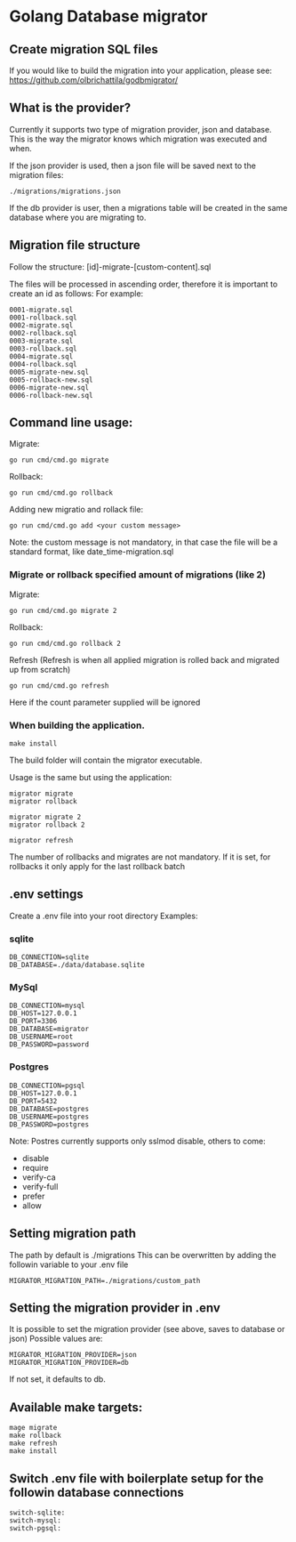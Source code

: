# Golang Database migrator

## Create migration SQL files

If you would like to build the migration into your application, please see:
https://github.com/olbrichattila/godbmigrator/


## What is the provider?
Currently it supports two type of migration provider, json and database.
This is the way the migrator knows which migration was executed and when.

If the json provider is used, then a json file will be saved next to the migration files:
```
./migrations/migrations.json
```

If the db provider is user, then a migrations table will be created in the same database where you are migrating to.

## Migration file structure
Follow the structure:
[id]-migrate-[custom-content].sql

The files will be processed in ascending order, therefore it is important to create an id as follows:
For example:
```
0001-migrate.sql
0001-rollback.sql
0002-migrate.sql
0002-rollback.sql
0003-migrate.sql
0003-rollback.sql
0004-migrate.sql
0004-rollback.sql
0005-migrate-new.sql
0005-rollback-new.sql
0006-migrate-new.sql
0006-rollback-new.sql
```

## Command line usage:
Migrate:
```
go run cmd/cmd.go migrate
```

Rollback:
```
go run cmd/cmd.go rollback
```

Adding new migratio and rollack file:
```
go run cmd/cmd.go add <your custom message>
```
Note: the custom message is not mandatory, in that case the file will be a standard format, like date_time-migration.sql

### Migrate or rollback specified amount of migrations (like 2)
Migrate:
```
go run cmd/cmd.go migrate 2
```

Rollback:
```
go run cmd/cmd.go rollback 2
```
Refresh
(Refresh is when all applied migration is rolled back and migrated up from scratch)
```
go run cmd/cmd.go refresh
```
Here if the count parameter supplied will be ignored


### When building the application.
```
make install
```
The build folder will contain the migrator executable.

Usage is the same but using the application:

```
migrator migrate
migrator rollback

migrator migrate 2
migrator rollback 2

migrator refresh
```

The number of rollbacks and migrates are not mandatory.
If it is set, for rollbacks it only apply for the last rollback batch

## .env settings
Create a .env file into your root directory
Examples:

### sqlite
```
DB_CONNECTION=sqlite
DB_DATABASE=./data/database.sqlite
```

### MySql
```
DB_CONNECTION=mysql
DB_HOST=127.0.0.1
DB_PORT=3306
DB_DATABASE=migrator
DB_USERNAME=root
DB_PASSWORD=password
```

### Postgres
```
DB_CONNECTION=pgsql
DB_HOST=127.0.0.1
DB_PORT=5432
DB_DATABASE=postgres
DB_USERNAME=postgres
DB_PASSWORD=postgres
```

Note: Postres currently supports only sslmod disable, others to come:
- disable
- require
- verify-ca
- verify-full
- prefer
- allow

## Setting migration path
The path by default is ./migrations
This can be overwritten by adding the followin variable to your .env file
```
MIGRATOR_MIGRATION_PATH=./migrations/custom_path
```

## Setting the migration provider in .env
It is possible to set the migration provider (see above, saves to database or json)
Possible values are:
```
MIGRATOR_MIGRATION_PROVIDER=json
MIGRATOR_MIGRATION_PROVIDER=db
```
If not set, it defaults to db.

## Available make targets:
```
mage migrate
make rollback
make refresh
make install
```
## Switch .env file with boilerplate setup for the followin database connections
```
switch-sqlite:
switch-mysql:
switch-pgsql:
```

